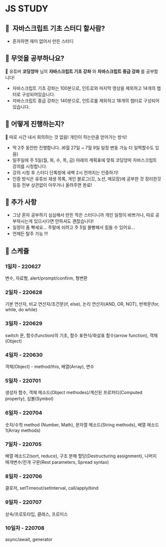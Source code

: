 # JS STUDY

## 📌  자바스크립트 기초 스터디 할사람?

- 혼자하면 재미 없어서 만든 스터디

## 📌 무엇을 공부하나요?

📝 유튜버 **코딩앙마** 님의 **자바스크립트 기초 강좌** 와 **자바스크립트 중급 강좌** 를 공부합니다!

- 자바스크립트 기초 강좌는 100분으로, 인트로와 마지막 영상을 제외하고 14개의 챕터로 구성되어있습니다.
- 자바스크립트 중급 강좌는 140분으로, 인트로를 제외하고 18개의 챕터로 구성되어있습니다.

## 📌 어떻게 진행하는지?

📝 따로 시간 내서 회의하는 것 없음! 개인이 하는만큼 얻어가는 방식!

- 딱 2주 동안만 진행합니다. (6월 27일 ~ 7월 9일 일정 변동 가능 더 일찍할수도 있음)
- 일주일에 주 5일(월, 화, 수, 목, 금) 아래의 계획표에 맞춰 코딩앙마 자바스크립트 강의를 시청합니다.
- 강의 시청 후 스터디 단톡방에 새벽 2시 전까지는 인증하기!
- 인증 방식은 유튜브 재생 목록, 개인 블로그(깃, 노션, 메모장)에 공부한 것 정리한것 등등 전부 상관없이 아무거나 올려주면 완료!

## 📌 추가 사항

- 그냥 혼자 공부하기 심심해서 만든 작은 스터디니까 개인 일정이 바쁘거나, 따로 공부하시는게 있으시다면 안하셔도 괜찮습니다!
- 일정이 좀 빡세요… 주말에 쉬려고 주 5일 몰빵해서 힘들 수 있어요…
- 언제든 탈주 가능 !!!



## 📌 스케쥴
### 1일차 - 220627
변수, 자료형, alert/prompt/confirm, 형변환


### 2일차 - 220628
기본 연산자, 비교 연산자/조건문(if, else), 논리 연산자(AND, OR, NOT), 반복문(for, while, do while)


### 3일차 - 220629
switch 문, 함수(function)의 기초, 함수 표현식/화살표 함수(arrow function), 객체(Object)


### 4일차 - 220630
객체(Object) - method/this, 배열(Array), 변수


### 5일차 - 220701
생성자 함수, 객체 메소드(Object methodes)/계산된 프로퍼티(Computed property), 심볼(Symbol)


### 6일차 - 220704
숫자/수학 method (Number, Math), 문자열 메소드(String methods), 배열 메소드1(Array methods)


### 7일차 - 220705
배열 메소드2(sort, reduce), 구조 분해 할당(Destructuring assignment), 나머지 매개변수/전개 구문(Rest parameters, Spread syntax)


### 8일차 - 220706
클로저, setTimeout/setInterval, call/apply/bind


### 9일차 - 220707
상속/프로토타입, 클래스, 프로미스


### 10일차 - 220708
async/await, generator
